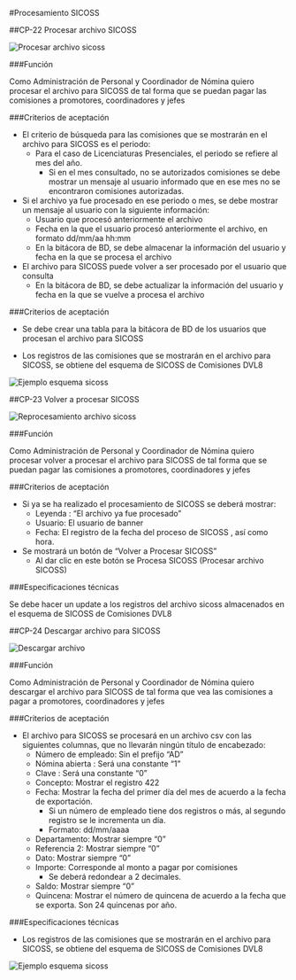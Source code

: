 #Procesamiento SICOSS

##CP-22 Procesar archivo SICOSS

![Procesar archivo sicoss](https://documentacionebc.s3.amazonaws.com/Im%C3%A1genes%20Comisiones%20EBC/LI/SICOSS/procesar-archivo.png)

###Función

Como Administración de Personal y Coordinador de Nómina
quiero procesar el archivo para SICOSS
de tal forma que se puedan pagar las comisiones a promotores, coordinadores y jefes 


###Criterios de aceptación

- El criterio de búsqueda para las comisiones que se mostrarán en el archivo para SICOSS es el periodo:
	- Para el caso de Licenciaturas Presenciales, el periodo se refiere al mes del año.  
		- Si en el mes consultado,  no se autorizados comisiones se debe mostrar un mensaje al usuario informado que en ese mes no se encontraron comisiones autorizadas.
- Si el archivo ya fue procesado en ese periodo o mes, se debe mostrar un mensaje al usuario con la siguiente información:
	- Usuario que procesó anteriormente el archivo
	- Fecha en la que el usuario procesó anteriormente el archivo, en formato dd/mm/aa  hh:mm
	- En la bitácora de BD, se debe almacenar la información del usuario y fecha en la que se procesa el archivo 
- El archivo para SICOSS puede volver a ser procesado por el usuario que consulta
	- En la bitácora de BD, se debe actualizar la información del usuario y fecha en la que se vuelve a procesa el archivo

###Criterios de aceptación

- Se debe crear una tabla para la bitácora de BD de los usuarios que procesan el archivo para SICOSS

- Los registros de las comisiones que se mostrarán en el archivo para SICOSS, se obtiene del esquema de SICOSS de Comisiones DVL8

![Ejemplo esquema sicoss](https://documentacionebc.s3.amazonaws.com/Im%C3%A1genes%20Comisiones%20EBC/LI/SICOSS/ejemplo-esquema.png)


##CP-23 Volver a procesar SICOSS

![Reprocesamiento archivo sicoss](https://documentacionebc.s3.amazonaws.com/Im%C3%A1genes%20Comisiones%20EBC/LI/SICOSS/volver-procesar.png)

###Función

Como Administración de Personal y Coordinador de Nómina
quiero procesar volver a procesar el archivo para SICOSS
de tal forma que se puedan pagar las comisiones a promotores, coordinadores y jefes 

###Criterios de aceptación 

- Si ya se ha realizado el procesamiento de SICOSS se deberá mostrar:
	- Leyenda : “El archivo ya fue procesado”
	- Usuario: El usuario de banner
	- Fecha: El registro de la fecha del proceso de SICOSS , así como hora.
- Se mostrará un botón de “Volver a Procesar SICOSS”
	- Al dar clic en este botón se Procesa SICOSS (Procesar archivo SICOSS)

###Especificaciones técnicas 

Se debe hacer un update a los registros del archivo sicoss almacenados en el esquema de SICOSS de Comisiones DVL8


##CP-24 Descargar archivo para SICOSS

![Descargar archivo](https://documentacionebc.s3.amazonaws.com/Im%C3%A1genes%20Comisiones%20EBC/LI/SICOSS/descargar-sicoss.png)

###Función

Como Administración de Personal y Coordinador de Nómina
quiero descargar el archivo para SICOSS
de tal forma que vea las comisiones a pagar a promotores, coordinadores y jefes

###Criterios de aceptación 

- El archivo para SICOSS se procesará en un archivo csv con las siguientes columnas, que no llevarán ningún título de encabezado: 
	- Número de empleado: Sin el prefijo “AD”
	- Nómina abierta : Será una constante “1”
	- Clave : Será una constante “0”
	- Concepto: Mostrar el registro 422
	- Fecha: Mostrar la fecha del primer día del mes de acuerdo a la fecha de exportación.
		- Si un número de empleado tiene dos registros o más, al segundo registro se le incrementa un día.
		- Formato: dd/mm/aaaa
	- Departamento: Mostrar siempre “0”
	- Referencia 2: Mostrar siempre “0”
	- Dato: Mostrar siempre “0”
	- Importe: Corresponde al monto a pagar por comisiones
		- Se deberá redondear a 2 decimales.
	- Saldo: Mostrar siempre “0”
	- Quincena: Mostrar el número de quincena de acuerdo a la fecha que se exporta. Son 24 quincenas por año.

###Especificaciones técnicas  

- Los registros de las comisiones que se mostrarán en el archivo para SICOSS, se obtiene del esquema de SICOSS de Comisiones DVL8

![Ejemplo esquema sicoss](https://documentacionebc.s3.amazonaws.com/Im%C3%A1genes%20Comisiones%20EBC/LI/SICOSS/ejemplo-esquema.png)